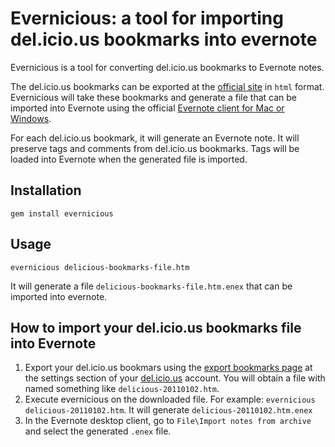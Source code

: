# Evernicious: a tool for importing del.icio.us bookmarks into evernote

Evernicious is a tool for converting del.icio.us bookmarks to Evernote notes.

The del.icio.us bookmarks can be exported at the [official site](http://www.delicious.com/) in `html` format. Evernicious will take these bookmarks and generate a file that can be imported into Evernote using the official [Evernote client for Mac or Windows](http://www.evernote.com/about/intl/es/download/).

For each del.icio.us bookmark, it will generate an Evernote note. It will preserve tags and comments from del.icio.us bookmarks. Tags will be loaded into Evernote when the generated file is imported.

## Installation

	gem install evernicious
  
## Usage

	evernicious delicious-bookmarks-file.htm
  
It will generate a file `delicious-bookmarks-file.htm.enex` that can be imported into evernote.

## How to import your del.icio.us bookmarks file into Evernote

1. Export your del.icio.us bookmars using the [export bookmarks page](https://secure.delicious.com/settings/bookmarks/export) at the settings section of your [del.icio.us](http://www.delicious.com/) account. You will obtain a file with named something like `delicious-20110102.htm`.
2. Execute evernicious on the downloaded file. For example: `evernicious delicious-20110102.htm`. It will generate `delicious-20110102.htm.enex`
3. In the Evernote desktop client, go to `File\Import notes from archive` and select the generated `.enex` file.




